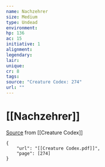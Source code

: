 ```yaml
---
name: Nachzehrer
size: Medium
type: Undead
environment: 
hp: 136
ac: 15
initiative: 1
alignment: 
legendary: 
lair: 
unique: 
cr: 8
tags: 
source: "Creature Codex: 274"
url: ""
---
```

# [[Nachzehrer]]

[Source](zotero://open-pdf/library/items/NTNKJRHG?page=274) from [[Creature Codex]]

```pdf
{
	"url": "[[Creature Codex.pdf]]",
	"page": [274]
}
```

